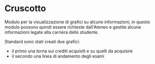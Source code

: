 # Cruscotto
Modulo per la visualizzazione di grafici su alcune informazioni, in questo modulo possono quindi essere richieste dall'Ateneo e gestite alcune informazioni legate alla carriera dello studente.

Standard sono stati creati due grafici:
* il primo una torna sui crediti acquisiti e su quelli da acquisire
* il secondo una linea di andamento degli esami

